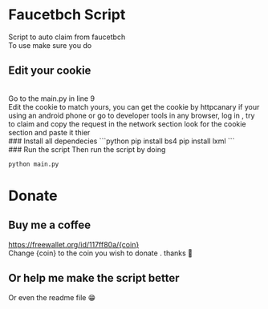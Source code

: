 # Faucetbch Script
Script to auto claim from faucetbch<br>
To use make sure you do
## Edit your cookie
<br>
Go to the main.py in line 9<br>
Edit the cookie to match yours, you can get the cookie by httpcanary if your using an android phone or go to developer tools in any browser, log in , try to claim and copy the request in the network section look for the cookie section and paste it thier
<br>
### Install all dependecies
```python
pip install bs4
pip install lxml
```
<br>
### Run the script
Then run the script by doing
<br>

    python main.py
    
# Donate
## Buy me a coffee 
https://freewallet.org/id/117ff80a/{coin}
<br>
Change {coin} to the coin you wish to donate . thanks 🍺

## Or help me make the script better
Or even the readme file 😁
